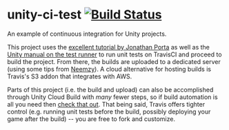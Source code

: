 # unity-ci-test [![Build Status](https://travis-ci.org/SebastianJay/unity-ci-test.svg?branch=master)](https://travis-ci.org/SebastianJay/unity-ci-test)
An example of continuous integration for Unity projects.

This project uses the [excellent tutorial by Jonathan Porta](https://jonathan.porta.codes/2015/04/17/automatically-build-your-unity3d-project-in-the-cloud-using-travisci-for-free/) as well as the [Unity manual on the test runner](https://docs.unity3d.com/Manual/testing-editortestsrunner.html) to run unit tests on TravisCI and proceed to build the project. From there, the builds are uploaded to a dedicated server (using some tips from [Neemzy](https://neemzy.org/articles/deploy-to-your-own-server-through-ssh-with-travis-ci)). A cloud alternative for hosting builds is Travis's S3 addon that integrates with AWS.

Parts of this project (i.e. the build and upload) can also be accomplished through Unity Cloud Build with _many_ fewer steps, so if build automation is all you need then [check that out](https://unity3d.com/services/cloud-build). That being said, Travis offers tighter control (e.g. running unit tests before the build, possibly deploying your game after the build) -- you are free to fork and customize.

